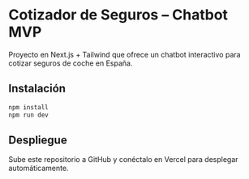 # Cotizador de Seguros – Chatbot MVP

Proyecto en Next.js + Tailwind que ofrece un chatbot interactivo para cotizar seguros de coche en España.

## Instalación

```bash
npm install
npm run dev
```

## Despliegue

Sube este repositorio a GitHub y conéctalo en Vercel para desplegar automáticamente.
